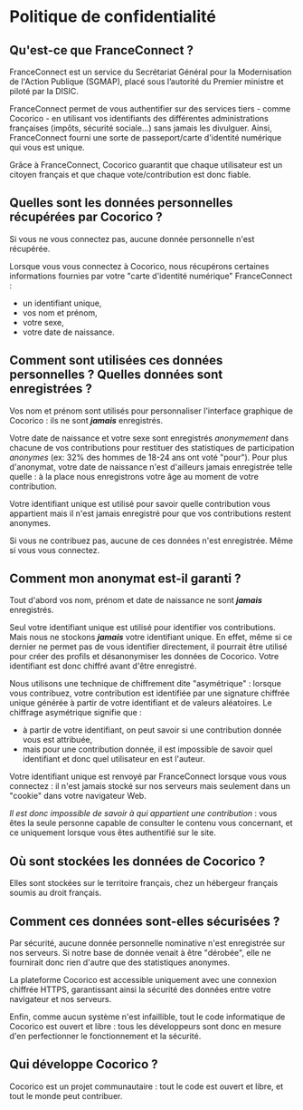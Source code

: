 # Politique de confidentialité

## Qu'est-ce que FranceConnect ?

FranceConnect est un service du Secrétariat Général pour la Modernisation de l'Action Publique (SGMAP), placé sous l’autorité du Premier ministre et piloté par la DISIC.

FranceConnect permet de vous authentifier sur des services tiers - comme Cocorico - en utilisant vos identifiants des différentes administrations françaises (impôts, sécurité sociale...) sans jamais les divulguer. Ainsi, FranceConnect fourni une sorte de passeport/carte d'identité numérique qui vous est unique.

Grâce à FranceConnect, Cocorico guarantit que chaque utilisateur est un citoyen français et que chaque vote/contribution est donc fiable.

## Quelles sont les données personnelles récupérées par Cocorico ?

Si vous ne vous connectez pas, aucune donnée personnelle n'est récupérée.

Lorsque vous vous connectez à Cocorico, nous récupérons certaines informations fournies par votre "carte d'identité numérique" FranceConnect :
- un identifiant unique,
- vos nom et prénom,
- votre sexe,
- votre date de naissance.

## Comment sont utilisées ces données personnelles ? Quelles données sont enregistrées ?

Vos nom et prénom sont utilisés pour personnaliser l'interface graphique de Cocorico : ils ne sont **_jamais_** enregistrés.

Votre date de naissance et votre sexe sont enregistrés _anonymement_ dans chacune de vos contributions pour restituer des statistiques de participation _anonymes_ (ex: 32% des hommes de 18-24 ans ont voté "pour"). Pour plus d'anonymat, votre date de naissance n'est d'ailleurs jamais enregistrée telle quelle : à la place nous enregistrons votre âge au moment de votre contribution.

Votre identifiant unique est utilisé pour savoir quelle contribution vous appartient mais il n'est jamais enregistré pour que vos contributions restent anonymes.

Si vous ne contribuez pas, aucune de ces données n'est enregistrée. Même si vous vous connectez.

## Comment mon anonymat est-il garanti ?

Tout d'abord vos nom, prénom et date de naissance ne sont _**jamais**_ enregistrés.

Seul votre identifiant unique est utilisé pour identifier vos contributions. Mais nous ne stockons _**jamais**_ votre identifiant unique. En effet, même si ce dernier ne permet pas de vous identifier directement, il pourrait être utilisé pour créer des profils et désanonymiser les données de Cocorico. Votre identifiant est donc chiffré avant d'être enregistré.

Nous utilisons une technique de chiffrement dite "asymétrique" : lorsque vous contribuez, votre contribution est identifiée par une signature chiffrée unique générée à partir de votre identifiant et de valeurs aléatoires. Le chiffrage asymétrique signifie que :
- à partir de votre identifiant, on peut savoir si une contribution donnée vous est attribuée,
- mais pour une contribution donnée, il est impossible de savoir quel identifiant et donc quel utilisateur en est l'auteur.

Votre identifiant unique est renvoyé par FranceConnect lorsque vous vous connectez : il n'est jamais stocké sur nos serveurs  mais seulement dans un "cookie" dans votre navigateur Web.

_Il est donc impossible de savoir à qui appartient une contribution_ : vous êtes la seule personne capable de consulter le contenu vous concernant, et ce uniquement lorsque vous êtes authentifié sur le site.

## Où sont stockées les données de Cocorico ?

Elles sont stockées sur le territoire français, chez un hébergeur français soumis au droit français.

## Comment ces données sont-elles sécurisées ?

Par sécurité, aucune donnée personnelle nominative n'est enregistrée sur nos serveurs. Si notre base de donnée venait à être "dérobée", elle ne fournirait donc rien d'autre que des statistiques anonymes.

La plateforme Cocorico est accessible uniquement avec une connexion chiffrée HTTPS, garantissant ainsi la sécurité des données entre votre navigateur et nos serveurs.

Enfin, comme aucun système n'est infaillible, tout le code informatique de Cocorico est ouvert et libre : tous les développeurs sont donc en mesure d'en perfectionner le fonctionnement et la sécurité.

## Qui développe Cocorico ?

Cocorico est un projet communautaire : tout le code est ouvert et libre, et tout le monde peut contribuer.